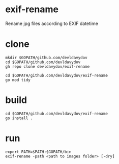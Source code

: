 # exif-rename
Rename jpg files according to EXIF datetime

# clone
```
mkdir $GOPATH/github.com/devldavydov
cd $GOPATH/github.com/devldavydov
gh repo clone devldavydov/exif-rename

cd $GOPATH/github.com/devldavydov/exif-rename
go mod tidy
```
# build
```
cd $GOPATH/github.com/devldavydov/exif-rename
go install .
```

# run
```
export PATH=$PATH:$GOPATH/bin
exif-rename -path <path to images folder> [-dry]
```